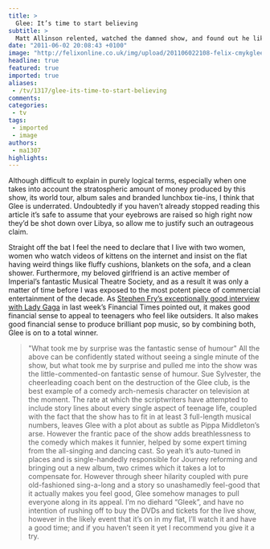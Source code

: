 ```yaml
---
title: >
  Glee: It’s time to start believing
subtitle: >
  Matt Allinson relented, watched the damned show, and found out he liked it
date: "2011-06-02 20:08:43 +0100"
image: "http://felixonline.co.uk/img/upload/201106022108-felix-cmykglee.jpg"
headline: true
featured: true
imported: true
aliases:
 - /tv/1317/glee-its-time-to-start-believing
comments:
categories:
 - tv
tags:
 - imported
 - image
authors:
 - ma1307
highlights:
---
```


Although difficult to explain in purely logical terms, especially when one takes into account the stratospheric amount of money produced by this show, its world tour, album sales and branded lunchbox tie-ins, I think that Glee is underrated. Undoubtedly if you haven’t already stopped reading this article it’s safe to assume that your eyebrows are raised so high right now they’d be shot down over Libya, so allow me to justify such an outrageous claim.

Straight off the bat I feel the need to declare that I live with two women, women who watch videos of kittens on the internet and insist on the flat having weird things like fluffy cushions, blankets on the sofa, and a clean shower. Furthermore, my beloved girlfriend is an active member of Imperial’s fantastic Musical Theatre Society, and as a result it was only a matter of time before I was exposed to the most potent piece of commercial entertainment of the decade. As [Stephen Fry’s exceptionally good interview with Lady Gaga](http://www.ft.com/cms/s/2/0cca76f0-873a-11e0-b983-00144feabdc0.htmll#axzz1O9R5nSLR) in last week’s Financial Times pointed out, it makes good financial sense to appeal to teenagers who feel like outsiders. It also makes good financial sense to produce brilliant pop music, so by combining both, Glee is on to a total winner.
> "What took me by surprise was the fantastic sense of humour"
All the above can be confidently stated without seeing a single minute of the show, but what took me by surprise and pulled me into the show was the little-commented-on fantastic sense of humour. Sue Sylvester, the cheerleading coach bent on the destruction of the Glee club, is the best example of a comedy arch-nemesis character on television at the moment. The rate at which the scriptwriters have attempted to include story lines about every single aspect of teenage life, coupled with the fact that the show has to fit in at least 3 full-length musical numbers, leaves Glee with a plot about as subtle as Pippa Middleton’s arse. However the frantic pace of the show adds breathlessness to the comedy which makes it funnier, helped by some expert timing from the all-singing and dancing cast. So yeah it’s auto-tuned in places and is single-handedly responsible for Journey reforming and bringing out a new album, two crimes which it takes a lot to compensate for. However through sheer hilarity coupled with pure old-fashioned sing-a-long and a story so unashamedly feel-good that it actually makes you feel good, Glee somehow manages to pull everyone along in its appeal. I’m no diehard “Gleek”, and have no intention of rushing off to buy the DVDs and tickets for the live show, however in the likely event that it’s on in my flat, I’ll watch it and have a good time; and if you haven’t seen it yet I recommend you give it a try.
